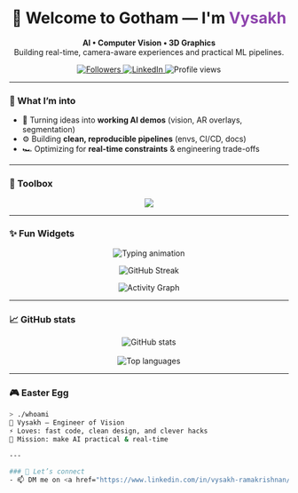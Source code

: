 <!-- Profile README: github.com/vrk7/vrk7 -->

<h1 align="center">
  🦇 Welcome to Gotham — I'm <span style="color:#8e44ad;">Vysakh</span>
</h1>

<p align="center">
  <b>AI • Computer Vision • 3D Graphics</b><br/>
  Building real-time, camera-aware experiences and practical ML pipelines.
</p>

<p align="center">
  <a href="https://github.com/vrk7" target="_blank" rel="noopener noreferrer">
    <img alt="Followers" src="https://img.shields.io/github/followers/vrk7?label=Follow&style=social">
  </a>
  <a href="https://www.linkedin.com/in/vysakh-ramakrishnan/" target="_blank" rel="noopener noreferrer">
    <img alt="LinkedIn" src="https://img.shields.io/badge/LinkedIn-Vysakh%20Ramakrishnan-blue?logo=linkedin">
  </a>
  <img alt="Profile views" src="https://komarev.com/ghpvc/?username=vrk7&style=flat&color=blueviolet">
</p>

---

### 🚀 What I’m into
- 🧪 Turning ideas into **working AI demos** (vision, AR overlays, segmentation)
- ⚙️ Building **clean, reproducible pipelines** (envs, CI/CD, docs)
- 🏎️ Optimizing for **real-time constraints** & engineering trade-offs

---

### 🧰 Toolbox
<p align="center">
  <img src="https://skillicons.dev/icons?i=python,pytorch,opencv,unity,cs,ts,flask,git,linux&perline=6" />
</p>

---

### ✨ Fun Widgets

<p align="center">
  <!-- Typing SVG -->
  <img src="https://readme-typing-svg.herokuapp.com?size=22&color=8E44AD&center=true&vCenter=true&width=500&lines=AI+Engineer;Computer+Vision+Geek;Metasurface+Explorer;Open-Source+Builder" alt="Typing animation"/>
</p>

<p align="center">
  <!-- GitHub streak -->
  <img src="https://streak-stats.demolab.com?user=vrk7&theme=tokyonight&hide_border=true" alt="GitHub Streak"/>
</p>

<p align="center">
  <!-- Activity graph -->
  <img src="https://github-readme-activity-graph.vercel.app/graph?username=vrk7&theme=react-dark&hide_border=true" alt="Activity Graph"/>
</p>

---

### 📈 GitHub stats

<p align="center">
  <img src="https://github-readme-stats.vercel.app/api?username=vrk7&show_icons=true&theme=tokyonight&hide_border=true" alt="GitHub stats">
  <br><br>
  <img src="https://github-readme-stats.vercel.app/api/top-langs/?username=vrk7&layout=compact&theme=tokyonight&hide_border=true" alt="Top languages">
</p>

---

### 🎮 Easter Egg  
```bash
> ./whoami
🦇 Vysakh — Engineer of Vision
⚡ Loves: fast code, clean design, and clever hacks
🎯 Mission: make AI practical & real-time

---

### 🤝 Let’s connect
- 📫 DM me on <a href="https://www.linkedin.com/in/vysakh-ramakrishnan/" target="_blank" rel="noopener noreferrer">LinkedIn</a>
